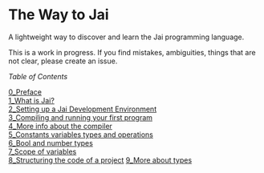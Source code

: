 # The Way to Jai
A lightweight way to discover and learn the Jai programming language.

This is a work in progress.
If you find mistakes, ambiguities, things that are not clear, please create an issue.

_Table of Contents_

   [0_Preface](https://github.com/Ivo-Balbaert/The_Way_to_Jai/tree/main/0_Preface.md)  
   [1_What is Jai?](https://github.com/Ivo-Balbaert/The_Way_to_Jai/tree/main/1_What_is_Jai)  
   [2_Setting up a Jai Development Environment](https://github.com/Ivo-Balbaert/The_Way_to_Jai/tree/main/2_Setting_up_a_Jai_Development_Environment)  
   [3_Compiling and running your first program](https://github.com/Ivo-Balbaert/The_Way_to_Jai/tree/main/3_Compiling_and_running_your_first_program)  
   [4_More info about the compiler](https://github.com/Ivo-Balbaert/The_Way_to_Jai/tree/main/4_More_info_about_the_compiler)  
   [5_Constants variables types and operations](https://github.com/Ivo-Balbaert/The_Way_to_Jai/tree/main/5_Constants_variables_types_and_operations)  
   [6_Bool and number types](https://github.com/Ivo-Balbaert/The_Way_to_Jai/tree/main/6_Bool_and_number%20types)  
   [7_Scope of variables](https://github.com/Ivo-Balbaert/The_Way_to_Jai/tree/main/7_Scope_of_variables)  
   [8_Structuring the code of a project](https://github.com/Ivo-Balbaert/The_Way_to_Jai/tree/main/8_Structuring_the_code_of_a_project)
   [9_More about types](https://github.com/Ivo-Balbaert/The_Way_to_Jai/tree/main/9_More_about_types)

   